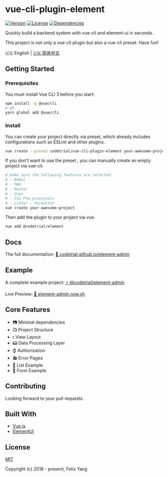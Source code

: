 # vue-cli-plugin-element

[![Version](https://img.shields.io/npm/v/@codetrial/vue-cli-plugin-element.svg)](https://www.npmjs.com/package/@codetrial/vue-cli-plugin-element)
[![License](https://img.shields.io/npm/l/@codetrial/vue-cli-plugin-element.svg)](https://www.npmjs.com/package/@codetrial/vue-cli-plugin-element)
[![Dependencies](https://img.shields.io/david/codetrial/vue-cli-plugin-element.svg)](https://www.npmjs.com/package/@codetrial/vue-cli-plugin-element)

Quickly build a backend system with vue-cli and element-ui in seconds.

This project is not only a vue-cli plugin but also a vue-cli preset. Have fun!

:us: English | [:cn: 简体中文](README.zh-CN.md)

## Getting Started

### Prerequisites

You must install Vue CLI 3 before you start:

```bash
npm install -g @vue/cli
# OR
yarn global add @vue/cli
```

### Install

You can create your project directly via preset, which already includes configurations such as ESLint and other plugins.

```bash
vue create --preset codetrial/vue-cli-plugin-element your-awesome-project
```

If you don't want to use the preset , you can manually create an empty project via vue-cli.

```bash
# make sure the following features are selected:
# - Babel
# - PWA
# - Router
# - Vuex
# - CSS Pre-processors
# - Linter - Formatter
vue create your-awesome-project
```

Then add the plugin to your project via vue.

```bash
vue add @codetrial/element
```

## Docs

The full documentation: [:book: codetrial.github.io/element-admin](https://codetrial.github.io/element-admin)

## Example

A complete example project: [:zap: @codetrial/element-admin](https://github.com/codetrial/element-admin)

Live Preview: [:telescope: element-admin.now.sh](https://element-admin.now.sh)

## Core Features

- :camera: Minimal dependencies
- :tv: Project Structure
- :telephone_receiver: View Layout
- :pager: Data Processing Layer
- :watch: Authorization
- :radio: Error Pages
- :mag_right: List Example
- :ghost: Form Example

## Contributing

Looking forward to your pull requests.

## Built With

- [Vue.js](https://github.com/vuejs/vue)
- [ElementUI](https://github.com/ElemeFE/element)

## License

[MIT](http://opensource.org/licenses/MIT)

Copyright (c) 2018 - present, Felix Yang
